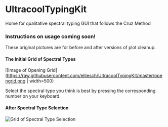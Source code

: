 # UltracoolTypingKit
Home for qualitative spectral typing GUI that follows the Cruz Method


### Instructions on usage coming soon!


These original pictures are for before and after versions of plot cleanup.

#### The Initial Grid of Spectral Types
 ![Image of Opening Grid] (https://raw.githubusercontent.com/elliesch/UltracoolTypingKit/master/opengrid.png | width=500)

Select the spectral type you think is best by pressing the corresponding number on your keyboard.

#### After Spectral Type Selection
 ![Grid of Spectral Type Selection](https://raw.githubusercontent.com/elliesch/UltracoolTypingKit/master/L3.png)